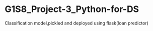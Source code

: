 # G1S8_Project-3_Python-for-DS
Classification model,pickled and deployed using flask(loan predictor)
